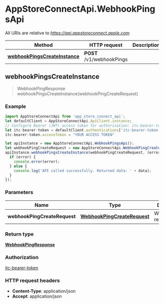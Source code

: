 # AppStoreConnectApi.WebhookPingsApi

All URIs are relative to *https://api.appstoreconnect.apple.com*

Method | HTTP request | Description
------------- | ------------- | -------------
[**webhookPingsCreateInstance**](WebhookPingsApi.md#webhookPingsCreateInstance) | **POST** /v1/webhookPings | 



## webhookPingsCreateInstance

> WebhookPingResponse webhookPingsCreateInstance(webhookPingCreateRequest)



### Example

```javascript
import AppStoreConnectApi from 'app_store_connect_api';
let defaultClient = AppStoreConnectApi.ApiClient.instance;
// Configure Bearer (JWT) access token for authorization: itc-bearer-token
let itc-bearer-token = defaultClient.authentications['itc-bearer-token'];
itc-bearer-token.accessToken = "YOUR ACCESS TOKEN"

let apiInstance = new AppStoreConnectApi.WebhookPingsApi();
let webhookPingCreateRequest = new AppStoreConnectApi.WebhookPingCreateRequest(); // WebhookPingCreateRequest | WebhookPing representation
apiInstance.webhookPingsCreateInstance(webhookPingCreateRequest, (error, data, response) => {
  if (error) {
    console.error(error);
  } else {
    console.log('API called successfully. Returned data: ' + data);
  }
});
```

### Parameters


Name | Type | Description  | Notes
------------- | ------------- | ------------- | -------------
 **webhookPingCreateRequest** | [**WebhookPingCreateRequest**](WebhookPingCreateRequest.md)| WebhookPing representation | 

### Return type

[**WebhookPingResponse**](WebhookPingResponse.md)

### Authorization

[itc-bearer-token](../README.md#itc-bearer-token)

### HTTP request headers

- **Content-Type**: application/json
- **Accept**: application/json

